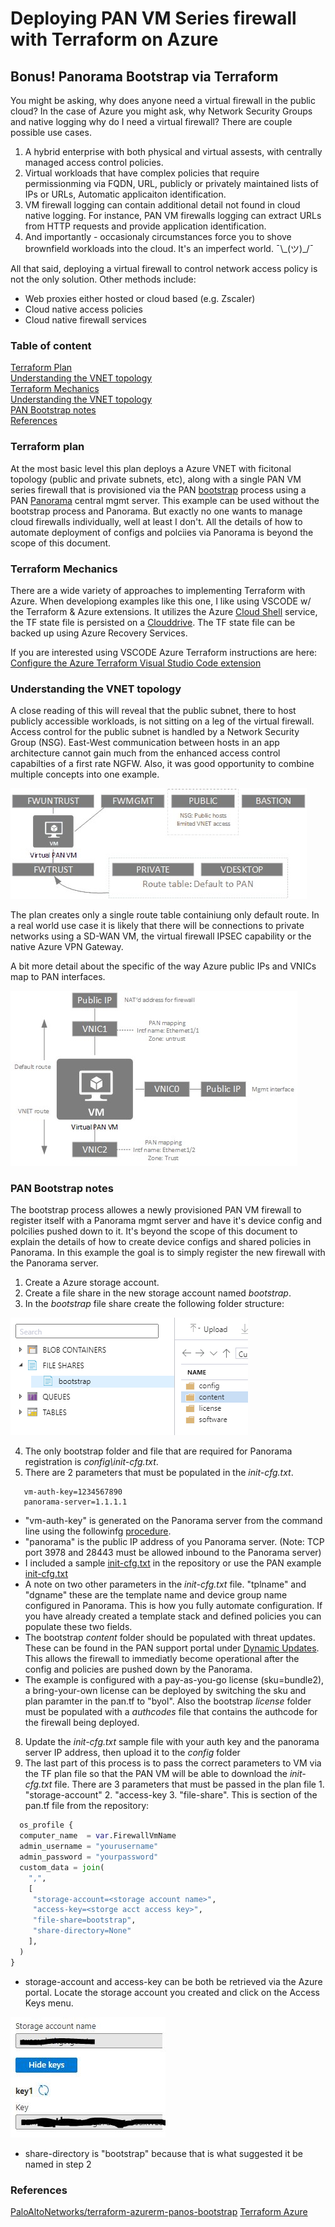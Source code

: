 # Deploying PAN VM Series firewall with Terraform on Azure
## Bonus! Panorama Bootstrap via Terraform

You might be asking, why does anyone need a virtual firewall in the public cloud? In the case of Azure you might ask, why Network Security Groups and native logging why do I need a virtual firewall? There are couple possible use cases.
1. A hybrid enterprise with both physical and virtual assests, with centrally managed access control policies.
2. Virtual workloads that have complex policies that require permissionming via FQDN, URL, publicly or privately maintained lists of IPs or URLs, Automatic applicaiton identification.
3. VM firewall logging can contain additional detail not found in cloud native logging. For instance, PAN VM firewalls logging can extract URLs from HTTP requests and provide application identification. 
4. And importantly - occasionaly circumstances force you to shove brownfield workloads into the cloud. It's an imperfect world. ¯\\\_(ツ)\_/¯

All that said, deploying a virtual firewall to control network access policy is not the only solution. Other methods include:
- Web proxies either hosted or cloud based (e.g. Zscaler)
- Cloud native access policies
- Cloud native firewall services 

### Table of content
[Terraform Plan](#Terraform-plan)<br/>
[Understanding the VNET topology](#Understanding-the-VNET-topology)<br/>
[Terraform Mechanics](#Terraform-Mechanics)<br/>
[Understanding the VNET topology](#Understanding-the-VNET-topology)<br/>
[PAN Bootstrap notes](#PAN-Bootstrap-notes)<br/>
[References](References)
### Terraform plan
At the most basic level this plan deploys a Azure VNET with ficitonal topology (public and private subnets, etc), along with a single PAN VM series firewall that is provisioned via the PAN [bootstrap]( https://docs.paloaltonetworks.com/vm-series/9-1/vm-series-deployment/bootstrap-the-vm-series-firewall.html) process using a PAN [Panorama](https://www.paloaltonetworks.com/network-security/panorama) central mgmt server. This example can be used without the bootstrap process and Panorama. But exactly no one wants to manage cloud firewalls individually, well at least I don't. All the details of how to automate deployment of configs and polciies via Panorama is beyond the scope of this document. 

### Terraform Mechanics
There are a wide variety of approaches to implementing Terraform with Azure. When developiong examples like this one, I like using VSCODE w/ the Terraform & Azure extensions. It utilizes the Azure [Cloud Shell](https://docs.microsoft.com/en-us/azure/cloud-shell/overview) service, the TF state file is persisted on a [Clouddrive](https://docs.microsoft.com/en-us/azure/cloud-shell/persisting-shell-storage). The TF state file can be backed up using Azure Recovery Services.

If you are interested using VSCODE Azure Terraform instructions are here:  
[Configure the Azure Terraform Visual Studio Code extension](https://docs.microsoft.com/en-us/azure/developer/terraform/configure-vs-code-extension-for-terraform)

### Understanding the VNET topology
A close reading of this will reveal that the public subnet, there to host publicly accessible workloads, is not sitting on a leg of the virtual firewall. Access control for the public subnet is handled by a Network Security Group (NSG). East-West communication between hosts in an app architecture cannot gain much from the enhanced access control capabilties of a first rate NGFW. Also, it was good opportunity to combine multiple concepts into one example. 

![Read more words!](docs/examplenet1.jpg)

The plan creates only a single route table containiung only default route. In a real world use case it is likely that there will be connections to private networks using a SD-WAN VM, the virtual firewall IPSEC capability or the native Azure VPN Gateway.  

A bit more detail about the specific of the way Azure public IPs and VNICs map to PAN interfaces.

![Read more words!](docs/examplenetv3.jpg)

### PAN Bootstrap notes

The bootstrap process allowes a newly provisioned PAN VM firewall to register itself with a Panorama mgmt server and have it's device config and polcilies pushed down to it. It's beyond the scope of this document to explain the details of how to create device configs and shared policies in Panorama. In this example the goal is to simply register the new firewall with the Panorama server.

1. Create a Azure storage account.
2. Create a file share in the new storage account named _bootstrap_.
3. In the _bootstrap_ file share create the following folder structure:

![Read more words!](docs/storageexplorer.PNG)

4. The only bootstrap folder and file that are required for Panorama registration is _config\init-cfg.txt_.
5. There are 2 parameters that must be populated in the _init-cfg.txt_.
```
   vm-auth-key=1234567890
   panorama-server=1.1.1.1
```
  - "vm-auth-key" is generated on the Panorama server from the command line using the followinfg [procedure](https://docs.paloaltonetworks.com/vm-series/9-1/vm-series-deployment/bootstrap-the-vm-series-firewall/generate-the-vm-auth-key-on-panorama.html).
  - "panorama" is the public IP address of you Panorama server. (Note: TCP port 3978 and 28443 must be allowed inbound to the Panorama server)
  - I included a sample [init-cfg.txt](bootstrap/init-cfg.txt) in the repository or use the PAN example [init-cfg.txt](https://docs.paloaltonetworks.com/vm-series/9-1/vm-series-deployment/bootstrap-the-vm-series-firewall/create-the-init-cfgtxt-file/sample-init-cfgtxt-file.html#id114bde92-3176-4c7c-a68a-eadfff80cb29)
  - A note on two other parameters in the _init-cfg.txt_ file. "tplname" and "dgname" these are the template name and device group name configured in Panorama. This is how you fully automate configuration. If you have already created a template stack and defined policies you can populate these two fields. 
  - The bootstrap _content_ folder should be populated with threat updates. These can be found in the PAN support portal under [Dynamic Updates](https://support.paloaltonetworks.com/Updates/DynamicUpdates/52078). This allows the firewall to immediatly become operational after the config and policies are pushed down by the Panorama. 
  - The example is configured with a pay-as-you-go license (sku=bundle2), a bring-your-own license can be deployed by switching the sku and plan paramter in the pan.tf to "byol". Also the bootstrap _license_ folder must be populated with a _authcodes_ file that contains the authcode for the firewall being deployed. 

8. Update the _init-cfg.txt_ sample file with your auth key and the panorama server IP address, then upload it to the _config_ folder
9. The last part of this process is to pass the correct parameters to VM via the TF plan file so that the PAN VM will be able to download the _init-cfg.txt_ file. There are 3 parameters that must be passed in the plan file 1. "storage-account" 2. "access-key 3. "file-share". This is section of the pan.tf file from the repository:
  ```terraform
    os_profile {
    computer_name  = var.FirewallVmName
    admin_username = "yourusername"
    admin_password = "yourpassword"
    custom_data = join(
      ",",
      [
       "storage-account=<storage account name>",
       "access-key=<storge acct access key>",
       "file-share=bootstrap",
       "share-directory=None"
      ],
    )
  }
  ```
  - storage-account and access-key can be both be retrieved via the Azure portal. Locate the storage account you created and click on the Access Keys menu.
  
  ![Read more words!](docs/accesskey.JPG)
  
  - share-directory is "bootstrap" because that is what suggested it be named in step 2
  
  
  ### References
  [PaloAltoNetworks/terraform-azurerm-panos-bootstrap](https://github.com/PaloAltoNetworks/terraform-azurerm-panos-bootstrap)
  [Terraform Azure](https://www.terraform.io/docs/providers/azurerm/index.html)
  
  
  
